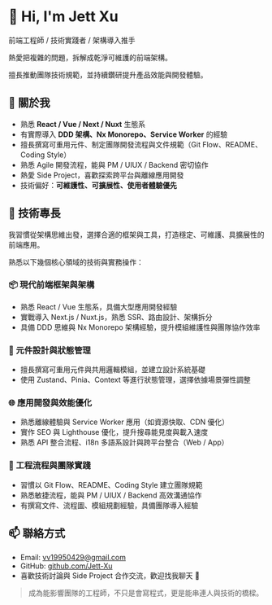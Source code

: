 # 👋 Hi, I'm Jett Xu

前端工程師 / 技術實踐者 / 架構導入推手

熱愛把複雜的問題，拆解成乾淨可維護的前端架構。

擅長推動團隊技術規範，並持續鑽研提升產品效能與開發體驗。

## 🧠 關於我

- 熟悉 **React / Vue / Next / Nuxt** 生態系
- 有實際導入 **DDD 架構、Nx Monorepo、Service Worker** 的經驗
- 擅長撰寫可重用元件、制定團隊開發流程與文件規範（Git Flow、README、Coding Style）
- 熟悉 Agile 開發流程，能與 PM / UIUX / Backend 密切協作
- 熱愛 Side Project，喜歡探索跨平台與離線應用開發
- 技術偏好：**可維護性、可擴展性、使用者體驗優先**

## 🚀 技術專長

我習慣從架構思維出發，選擇合適的框架與工具，打造穩定、可維護、具擴展性的前端應用。

熟悉以下幾個核心領域的技術與實務操作：

### 📦 現代前端框架與架構

- 熟悉 React / Vue 生態系，具備大型應用開發經驗
- 實戰導入 Next.js / Nuxt.js，熟悉 SSR、路由設計、架構拆分
- 具備 DDD 思維與 Nx Monorepo 架構經驗，提升模組維護性與團隊協作效率

### 🧩 元件設計與狀態管理

- 擅長撰寫可重用元件與共用邏輯模組，並建立設計系統基礎
- 使用 Zustand、Pinia、Context 等進行狀態管理，選擇依據場景彈性調整

### 🌐 應用開發與效能優化

- 熟悉離線體驗與 Service Worker 應用（如資源快取、CDN 優化）
- 實作 SEO 與 Lighthouse 優化，提升搜尋能見度與載入速度
- 熟悉 API 整合流程、i18n 多語系設計與跨平台整合（Web / App）

### 🧪 工程流程與團隊實踐

- 習慣以 Git Flow、README、Coding Style 建立團隊規範
- 熟悉敏捷流程，能與 PM / UIUX / Backend 高效溝通協作
- 有撰寫文件、流程圖、模組規劃經驗，具備團隊導入經驗

## 📫 聯絡方式

- Email: vv19950429@gmail.com
- GitHub: [github.com/Jett-Xu](https://github.com/Jett-Xu)
- 喜歡技術討論與 Side Project 合作交流，歡迎找我聊天 👋

> 成為能影響團隊的工程師，不只是會寫程式，更是能串連人與技術的橋樑。
